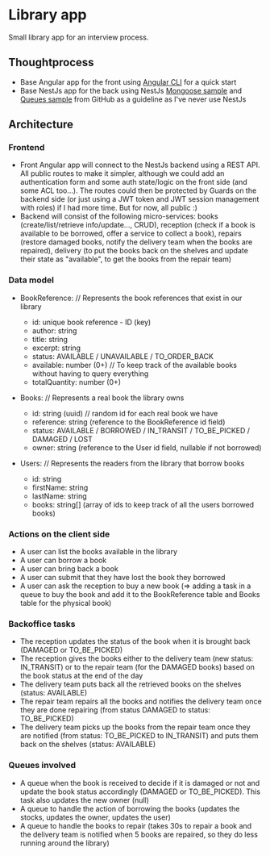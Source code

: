 # Library app
Small library app for an interview process.

## Thoughtprocess
- Base Angular app for the front using [Angular CLI](https://github.com/angular/angular-cli) for a quick start
- Base NestJs app for the back using NestJs [Mongoose sample](https://github.com/nestjs/nest/tree/master/sample/14-mongoose-base) and [Queues sample](https://github.com/nestjs/nest/tree/master/sample/26-queues) from GitHub as a guideline as I've never use NestJs


## Architecture

### Frontend
- Front Angular app will connect to the NestJs backend using a REST API. All public routes to make it simpler, although we could add an authentication form and some auth state/logic on the front side (and some ACL too...). The routes could then be protected by Guards on the backend side (or just using a JWT token and JWT session management with roles) if I had more time. But for now, all public :)
- Backend will consist of the following micro-services: books (create/list/retrieve info/update..., CRUD), reception (check if a book is available to be borrowed, offer a service to collect a book), repairs (restore damaged books, notify the delivery team when the books are repaired), delivery (to put the books back on the shelves and update their state as "available", to get the books from the repair team)


### Data model
- BookReference: // Represents the book references that exist in our library 
  - id: unique book reference - ID (key)
  - author: string
  - title: string
  - excerpt: string
  - status: AVAILABLE / UNAVAILABLE / TO_ORDER_BACK
  - available: number (0+) // To keep track of the available books without having to query everything
  - totalQuantity: number (0+)
  
- Books: // Represents a real book the library owns
  - id: string (uuid) // random id for each real book we have
  - reference: string (reference to the BookReference id field)
  - status: AVAILABLE / BORROWED / IN_TRANSIT / TO_BE_PICKED / DAMAGED / LOST
  - owner: string (reference to the User id field, nullable if not borrowed)

- Users: // Represents the readers from the library that borrow books
  - id: string
  - firstName: string
  - lastName: string
  - books: string[] (array of ids to keep track of all the users borrowed books)


### Actions on the client side
- A user can list the books available in the library
- A user can borrow a book
- A user can bring back a book
- A user can submit that they have lost the book they borrowed
- A user can ask the reception to buy a new book (=> adding a task in a queue to buy the book and add it to the BookReference table and Books table for the physical book)

### Backoffice tasks
  - The reception updates the status of the book when it is brought back (DAMAGED or TO_BE_PICKED)
  - The reception gives the books either to the delivery team (new status: IN_TRANSIT) or to the repair team (for the DAMAGED books) based on the book status at the end of the day
  - The delivery team puts back all the retrieved books on the shelves (status: AVAILABLE)
  - The repair team repairs all the books and notifies the delivery team once they are done repairing (from status DAMAGED to status: TO_BE_PICKED)
  - The delivery team picks up the books from the repair team once they are notified (from status: TO_BE_PICKED to IN_TRANSIT) and puts them back on the shelves (status: AVAILABLE)

### Queues involved
- A queue when the book is received to decide if it is damaged or not and update the book status accordingly (DAMAGED or TO_BE_PICKED). This task also updates the new owner (null)
- A queue to handle the action of borrowing the books (updates the stocks, updates the owner, updates the user)
- A queue to handle the books to repair (takes 30s to repair a book and the delivery team is notified when 5 books are repaired, so they do less running around the library)
